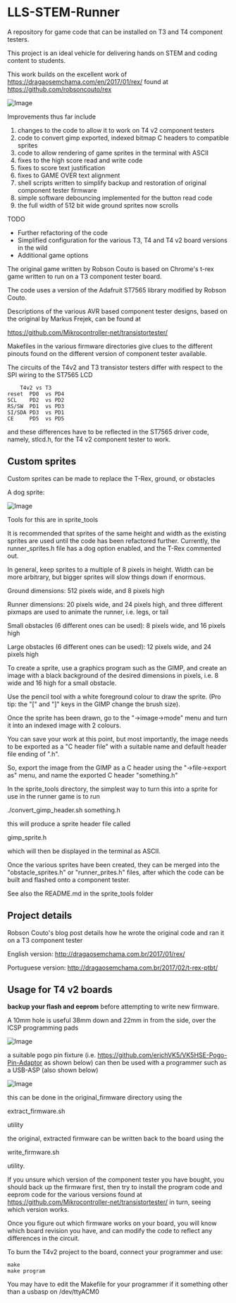 # LLS-STEM-Runner

A repository for game code that can be installed on T3 and T4 component testers.

This project is an ideal vehicle for delivering hands on STEM and coding content to students. 

This work builds on the excellent work of https://dragaosemchama.com/en/2017/01/rex/ found at https://github.com/robsoncouto/rex

![Image](images/LLS-logo-on-screen.jpg)

Improvements thus far include

 1) changes to the code to allow it to work on T4 v2 component testers
 2) code to convert gimp exported, indexed bitmap C headers to compatible sprites
 3) code to allow rendering of game sprites in the terminal with ASCII 
 4) fixes to the high score read and write code
 5) fixes to score text justification
 6) fixes to GAME OVER text alignment
 7) shell scripts written to simplify backup and restoration of original component tester firmware
 8) simple software debouncing implemented for the button read code 
 9) the full width of 512 bit wide ground sprites now scrolls

TODO
 - Further refactoring of the code
 - Simplified configuration for the various T3, T4 and T4 v2 board versions in the wild
 - Additional game options


The original game written by Robson Couto is based on Chrome's t-rex game written to run on a T3 component tester board.

The code uses a version of the Adafruit ST7565 library modified by Robson Couto.

Descriptions of the various AVR based component tester designs, based on the original by Markus Frejek, can be found at 

https://github.com/Mikrocontroller-net/transistortester/

Makefiles in the various firmware directories give clues to the different pinouts found on the different version of component tester available.

The circuits of the T4v2 and T3 transistor testers differ with respect to the SPI wiring to the ST7565 LCD

		T4v2 vs T3
	reset  PD0  vs PD4
	SCL    PD2  vs PD2
	RS/SW  PD1  vs PD3
	SI/SDA PD3  vs PD1
	CE     PD5  vs PD5 

and these differences have to be reflected in the ST7565 driver code, namely, stlcd.h, for the T4 v2 component tester to work.

## Custom sprites

Custom sprites can be made to replace the T-Rex, ground, or obstacles

A dog sprite:

![Image](images/dog-sprite-screen-shot.jpg)

Tools for this are in sprite_tools

It is recommended that sprites of the same height and width as the existing sprites are used until the code has been refactored further. Currently, the runner_sprites.h file has a dog option enabled, and the T-Rex commented out.

In general, keep sprites to a multiple of 8 pixels in height. Width can be more arbitrary, but bigger sprites will slow things down if enormous.

Ground dimensions: 512 pixels wide, and 8 pixels high

Runner dimensions: 20 pixels wide, and 24 pixels high, and three different pixmaps are used to animate the runner, i.e. legs, or tail

Small obstacles (6 different ones can be used): 8 pixels wide, and 16 pixels high

Large obstacles (6 different ones can be used): 12 pixels wide, and 24 pixels high

To create a sprite, use a graphics program such as the GIMP, and create an image with a black background of the desired dimensions in pixels, i.e. 8 wide and 16 high for a small obstacle.

Use the pencil tool with a white foreground colour to draw the sprite. (Pro tip: the "[" and "]" keys in the GIMP change the brush size).

Once the sprite has been drawn, go to the "->image->mode" menu and turn it into an indexed image with 2 colours.

You can save your work at this point, but most importantly, the image needs to be exported as a "C header file" with a suitable name and default header file ending of ".h".

So, export the image from the GIMP as a C header using the "->file->export as"  menu, and name the exported C header "something.h"

In the sprite_tools directory, the simplest way to turn this into a sprite for use in the runner game is to run

./convert_gimp_header.sh something.h

this will produce a sprite header file called

gimp_sprite.h

which will then be displayed in the terminal as ASCII.

Once the various sprites have been created, they can be merged into the "obstacle_sprites.h" or "runner_prites.h" files, after which the code can be built and flashed onto a component tester.  

See also the README.md in the sprite_tools folder

## Project details

Robson Couto's blog post details how he wrote the original code and ran it on a T3 component tester

English version: http://dragaosemchama.com.br/2017/01/rex/

Portuguese version: http://dragaosemchama.com.br/2017/02/t-rex-ptbt/

## Usage for T4 v2 boards

**backup your flash and eeprom** before attempting to write new firmware.

A 10mm hole is useful 38mm down and 22mm in from the side, over the ICSP programming pads

![Image](images/ICSP-access-port.jpg)

a suitable pogo pin fixture (i.e. https://github.com/erichVK5/VK5HSE-Pogo-Pin-Adaptor as shown below) can then be used with a programmer such as a USB-ASP (also shown below)

![Image](images/usb-asp-and-pogo-pin-fixture.jpg)

this can be done in the original_firmware directory using the 

extract_firmware.sh

utility

the original, extracted firmware can be written back to the board using the

write_firmware.sh

utility.

If you unsure which version of the component tester you have bought, you should back up the firmware first, then try to install the program code and eeprom code for the various versions found at https://github.com/Mikrocontroller-net/transistortester/ in turn, seeing which version works.

Once you figure out which firmware works on your board, you will know which board revision you have, and can modify the code to reflect any differences in the circuit.

To burn the T4v2 project to the board, connect your programmer and use:

```
make
make program
```

You may have to edit the Makefile for your programmer if it something other than a usbasp on /dev/ttyACM0


